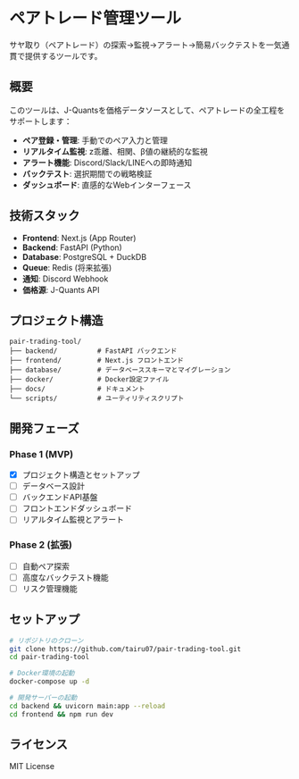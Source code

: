 # ペアトレード管理ツール

サヤ取り（ペアトレード）の探索→監視→アラート→簡易バックテストを一気通貫で提供するツールです。

## 概要

このツールは、J-Quantsを価格データソースとして、ペアトレードの全工程をサポートします：

- **ペア登録・管理**: 手動でのペア入力と管理
- **リアルタイム監視**: z乖離、相関、β値の継続的な監視
- **アラート機能**: Discord/Slack/LINEへの即時通知
- **バックテスト**: 選択期間での戦略検証
- **ダッシュボード**: 直感的なWebインターフェース

## 技術スタック

- **Frontend**: Next.js (App Router)
- **Backend**: FastAPI (Python)
- **Database**: PostgreSQL + DuckDB
- **Queue**: Redis (将来拡張)
- **通知**: Discord Webhook
- **価格源**: J-Quants API

## プロジェクト構造

```
pair-trading-tool/
├── backend/          # FastAPI バックエンド
├── frontend/         # Next.js フロントエンド
├── database/         # データベーススキーマとマイグレーション
├── docker/           # Docker設定ファイル
├── docs/             # ドキュメント
└── scripts/          # ユーティリティスクリプト
```

## 開発フェーズ

### Phase 1 (MVP)
- [x] プロジェクト構造とセットアップ
- [ ] データベース設計
- [ ] バックエンドAPI基盤
- [ ] フロントエンドダッシュボード
- [ ] リアルタイム監視とアラート

### Phase 2 (拡張)
- [ ] 自動ペア探索
- [ ] 高度なバックテスト機能
- [ ] リスク管理機能

## セットアップ

```bash
# リポジトリのクローン
git clone https://github.com/tairu07/pair-trading-tool.git
cd pair-trading-tool

# Docker環境の起動
docker-compose up -d

# 開発サーバーの起動
cd backend && uvicorn main:app --reload
cd frontend && npm run dev
```

## ライセンス

MIT License
